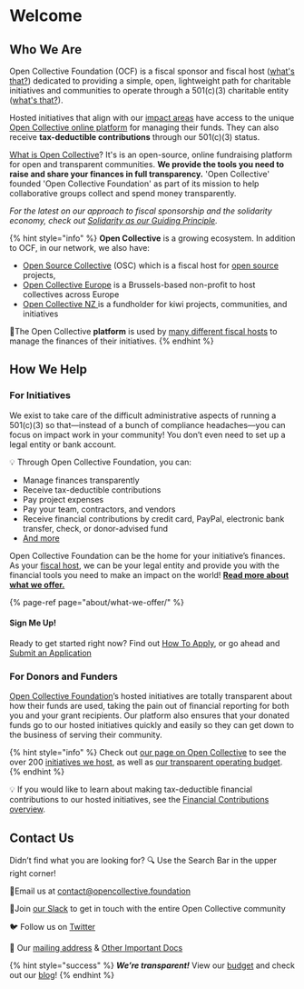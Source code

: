 # Welcome

## Who We Are

Open Collective Foundation \(OCF\) is a fiscal sponsor and fiscal host \([what's that?](https://docs.opencollective.foundation/about/fiscal-hosting)\) dedicated to providing a simple, open, lightweight path for charitable initiatives and communities to operate through a 501\(c\)\(3\) charitable entity \([what's that?](https://docs.opencollective.foundation/about/fiscal-hosting#what-does-501-c-3-mean)\).

Hosted initiatives that align with our [impact areas](https://docs.opencollective.foundation/about/our-mission-and-values#our-missions-impact-areas) have access to the unique [Open Collective online platform](www.opencollective.com) for managing their funds. They can also receive **tax-deductible contributions** through our 501\(c\)\(3\) status.

[What is Open Collective](https://docs.opencollective.com/help/about/introduction)? It's is an open-source, online fundraising platform for open and transparent communities. **We provide the tools you need to raise and share your finances in full transparency.** 'Open Collective' founded 'Open Collective Foundation' as part of its mission to help collaborative groups collect and spend money transparently.

_For the latest on our approach to fiscal sponsorship and the solidarity economy, check out_ [_Solidarity as our Guiding Principle_](https://blog.opencollective.com/solidarity-as-our-guiding-principle/)_._

{% hint style="info" %}
**Open Collective** is a growing ecosystem. In addition to OCF, in our network, we also have:

* [Open Source Collective](https://www.oscollective.org/) \(OSC\) which is a fiscal host for [open source](https://opensource.com/resources/what-open-source) projects,
* [Open Collective Europe](https://opencollective.com/europe) is a Brussels-based non-profit to host collectives across Europe
* [Open Collective NZ ](https://opencollective.com/ocnz)is a fundholder for kiwi projects, communities, and initiatives

🌟The Open Collective **platform** is used by [many different fiscal hosts](http://opencollective.com/hosts) to manage the finances of their initiatives.
{% endhint %}

## How We Help

### **For Initiatives**

We exist to take care of the difficult administrative aspects of running a 501\(c\)\(3\) so that—instead of a bunch of compliance headaches—you can focus on impact work in your community! You don’t even need to set up a legal entity or bank account.

💡 Through Open Collective Foundation, you can:

* Manage finances transparently
* Receive tax-deductible contributions
* Pay project expenses
* Pay your team, contractors, and vendors
* Receive financial contributions by credit card, PayPal, electronic bank transfer, check, or donor-advised fund
* [And more](https://docs.opencollective.foundation/about/what-we-offer)

Open Collective Foundation can be the home for your initiative’s finances. As your [fiscal host](https://docs.opencollective.foundation/about/fiscal-hosting), we can be your legal entity and provide you with the financial tools you need to make an impact on the world! [**Read more about what we offer.**](https://docs.opencollective.foundation/about/what-we-offer)

{% page-ref page="about/what-we-offer/" %}

#### **Sign Me Up!**

Ready to get started right now? Find out [How To Apply](https://docs.opencollective.foundation/getting-started/how-to-apply), or go ahead and [Submit an Application](www.opencollective.com/foundation/apply)

### **For Donors and Funders**

[Open Collective Foundation](https://opencollective.com/foundation)’s hosted initiatives are totally transparent about how their funds are used, taking the pain out of financial reporting for both you and your grant recipients. Our platform also ensures that your donated funds go to our hosted initiatives quickly and easily so they can get down to the business of serving their community.

{% hint style="info" %}
Check out [our page on Open Collective](https://opencollective.com/foundation) to see the over 200 [initiatives we host](https://opencollective.com/foundation#category-CONTRIBUTIONS), as well as [our transparent operating budget](https://opencollective.com/foundation#category-BUDGET).
{% endhint %}

💡 If you would like to learn about making tax-deductible financial contributions to our hosted initiatives, see the [Financial Contributions overview](https://docs.opencollective.foundation/how-it-works/financial-contributions).

## Contact Us

Didn’t find what you are looking for? 🔍 Use the Search Bar in the upper right corner!

 💌Email us at [contact@opencollective.foundation](mailto:contact@opencollective.foundation)

💬Join [our Slack](https://join.slack.com/t/opencollective/shared_invite/zt-f43qko76-sD8G~e_vQCm4TtpIsM4i~A) to get in touch with the entire Open Collective community

🐦 Follow us on [Twitter](https://twitter.com/opencollect)

📍 Our [mailing address](https://docs.opencollective.foundation/about/official-information-and-documents#address) & [Other Important Docs](https://docs.opencollective.foundation/about/official-information-and-documents)

{% hint style="success" %}
_**We’re transparent!**_  View our [budget](https://opencollective.com/foundation/#category-BUDGET) and check out our [blog](https://blog.opencollective.com/)!
{% endhint %}

